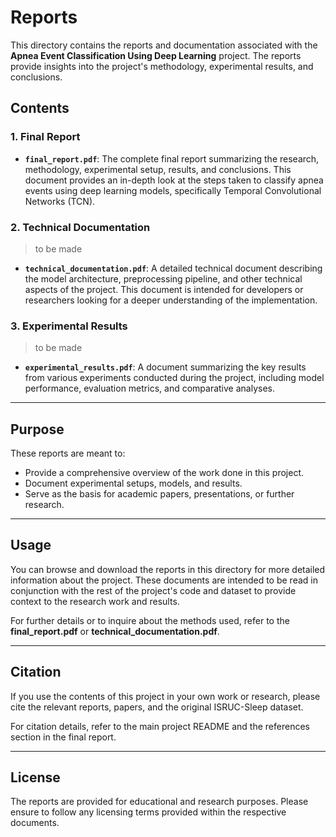 # Reports

This directory contains the reports and documentation associated with the **Apnea Event Classification Using Deep Learning** project. The reports provide insights into the project's methodology, experimental results, and conclusions.

## Contents

### **1. Final Report**

- **`final_report.pdf`**: The complete final report summarizing the research, methodology, experimental setup, results, and conclusions. This document provides an in-depth look at the steps taken to classify apnea events using deep learning models, specifically Temporal Convolutional Networks (TCN).

### **2. Technical Documentation**

> to be made

- **`technical_documentation.pdf`**: A detailed technical document describing the model architecture, preprocessing pipeline, and other technical aspects of the project. This document is intended for developers or researchers looking for a deeper understanding of the implementation.

### **3. Experimental Results**

> to be made

- **`experimental_results.pdf`**: A document summarizing the key results from various experiments conducted during the project, including model performance, evaluation metrics, and comparative analyses.

---

## Purpose

These reports are meant to:

- Provide a comprehensive overview of the work done in this project.
- Document experimental setups, models, and results.
- Serve as the basis for academic papers, presentations, or further research.

---

## Usage

You can browse and download the reports in this directory for more detailed information about the project. These documents are intended to be read in conjunction with the rest of the project's code and dataset to provide context to the research work and results.

For further details or to inquire about the methods used, refer to the **final_report.pdf** or **technical_documentation.pdf**.

---

## Citation

If you use the contents of this project in your own work or research, please cite the relevant reports, papers, and the original ISRUC-Sleep dataset.

For citation details, refer to the main project README and the references section in the final report.

---

## License

The reports are provided for educational and research purposes. Please ensure to follow any licensing terms provided within the respective documents.
